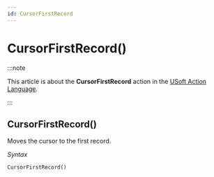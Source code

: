 ```yaml
---
id: CursorFirstRecord
---
```


# CursorFirstRecord()




:::note

This article is about the **CursorFirstRecord** action in the [USoft Action Language](/Task_flow/Action_Language_reference/USoft_Action_Language.md).

:::

## **CursorFirstRecord()**

Moves the cursor to the first record.

*Syntax*

```
CursorFirstRecord()
```

 